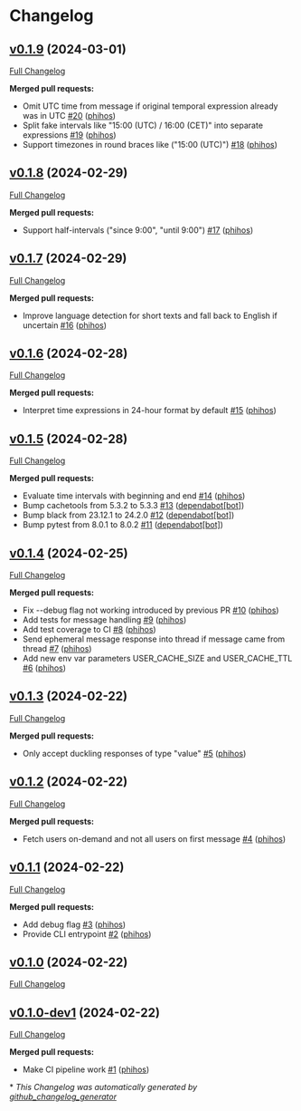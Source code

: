 # Changelog

## [v0.1.9](https://github.com/Slack-Time-Localization-Bot/Slack-Time-Localization-Bot/tree/v0.1.9) (2024-03-01)

[Full Changelog](https://github.com/Slack-Time-Localization-Bot/Slack-Time-Localization-Bot/compare/v0.1.8...v0.1.9)

**Merged pull requests:**

- Omit UTC time from message if original temporal expression already was in UTC [\#20](https://github.com/Slack-Time-Localization-Bot/Slack-Time-Localization-Bot/pull/20) ([phihos](https://github.com/phihos))
- Split fake intervals like "15:00 \(UTC\) / 16:00 \(CET\)" into separate expressions [\#19](https://github.com/Slack-Time-Localization-Bot/Slack-Time-Localization-Bot/pull/19) ([phihos](https://github.com/phihos))
- Support timezones in round braces like \("15:00 \(UTC\)"\) [\#18](https://github.com/Slack-Time-Localization-Bot/Slack-Time-Localization-Bot/pull/18) ([phihos](https://github.com/phihos))

## [v0.1.8](https://github.com/Slack-Time-Localization-Bot/Slack-Time-Localization-Bot/tree/v0.1.8) (2024-02-29)

[Full Changelog](https://github.com/Slack-Time-Localization-Bot/Slack-Time-Localization-Bot/compare/v0.1.7...v0.1.8)

**Merged pull requests:**

- Support half-intervals \("since 9:00", "until 9:00"\) [\#17](https://github.com/Slack-Time-Localization-Bot/Slack-Time-Localization-Bot/pull/17) ([phihos](https://github.com/phihos))

## [v0.1.7](https://github.com/Slack-Time-Localization-Bot/Slack-Time-Localization-Bot/tree/v0.1.7) (2024-02-29)

[Full Changelog](https://github.com/Slack-Time-Localization-Bot/Slack-Time-Localization-Bot/compare/v0.1.6...v0.1.7)

**Merged pull requests:**

- Improve language detection for short texts and fall back to English if uncertain [\#16](https://github.com/Slack-Time-Localization-Bot/Slack-Time-Localization-Bot/pull/16) ([phihos](https://github.com/phihos))

## [v0.1.6](https://github.com/Slack-Time-Localization-Bot/Slack-Time-Localization-Bot/tree/v0.1.6) (2024-02-28)

[Full Changelog](https://github.com/Slack-Time-Localization-Bot/Slack-Time-Localization-Bot/compare/v0.1.5...v0.1.6)

**Merged pull requests:**

- Interpret time expressions in 24-hour format by default [\#15](https://github.com/Slack-Time-Localization-Bot/Slack-Time-Localization-Bot/pull/15) ([phihos](https://github.com/phihos))

## [v0.1.5](https://github.com/Slack-Time-Localization-Bot/Slack-Time-Localization-Bot/tree/v0.1.5) (2024-02-28)

[Full Changelog](https://github.com/Slack-Time-Localization-Bot/Slack-Time-Localization-Bot/compare/v0.1.4...v0.1.5)

**Merged pull requests:**

- Evaluate time intervals with beginning and end [\#14](https://github.com/Slack-Time-Localization-Bot/Slack-Time-Localization-Bot/pull/14) ([phihos](https://github.com/phihos))
- Bump cachetools from 5.3.2 to 5.3.3 [\#13](https://github.com/Slack-Time-Localization-Bot/Slack-Time-Localization-Bot/pull/13) ([dependabot[bot]](https://github.com/apps/dependabot))
- Bump black from 23.12.1 to 24.2.0 [\#12](https://github.com/Slack-Time-Localization-Bot/Slack-Time-Localization-Bot/pull/12) ([dependabot[bot]](https://github.com/apps/dependabot))
- Bump pytest from 8.0.1 to 8.0.2 [\#11](https://github.com/Slack-Time-Localization-Bot/Slack-Time-Localization-Bot/pull/11) ([dependabot[bot]](https://github.com/apps/dependabot))

## [v0.1.4](https://github.com/Slack-Time-Localization-Bot/Slack-Time-Localization-Bot/tree/v0.1.4) (2024-02-25)

[Full Changelog](https://github.com/Slack-Time-Localization-Bot/Slack-Time-Localization-Bot/compare/v0.1.3...v0.1.4)

**Merged pull requests:**

- Fix --debug flag not working introduced by previous PR [\#10](https://github.com/Slack-Time-Localization-Bot/Slack-Time-Localization-Bot/pull/10) ([phihos](https://github.com/phihos))
- Add tests for message handling [\#9](https://github.com/Slack-Time-Localization-Bot/Slack-Time-Localization-Bot/pull/9) ([phihos](https://github.com/phihos))
- Add test coverage to CI [\#8](https://github.com/Slack-Time-Localization-Bot/Slack-Time-Localization-Bot/pull/8) ([phihos](https://github.com/phihos))
- Send ephemeral message response into thread if message came from thread [\#7](https://github.com/Slack-Time-Localization-Bot/Slack-Time-Localization-Bot/pull/7) ([phihos](https://github.com/phihos))
- Add new env var parameters USER\_CACHE\_SIZE and USER\_CACHE\_TTL [\#6](https://github.com/Slack-Time-Localization-Bot/Slack-Time-Localization-Bot/pull/6) ([phihos](https://github.com/phihos))

## [v0.1.3](https://github.com/Slack-Time-Localization-Bot/Slack-Time-Localization-Bot/tree/v0.1.3) (2024-02-22)

[Full Changelog](https://github.com/Slack-Time-Localization-Bot/Slack-Time-Localization-Bot/compare/v0.1.2...v0.1.3)

**Merged pull requests:**

- Only accept duckling responses of type "value" [\#5](https://github.com/Slack-Time-Localization-Bot/Slack-Time-Localization-Bot/pull/5) ([phihos](https://github.com/phihos))

## [v0.1.2](https://github.com/Slack-Time-Localization-Bot/Slack-Time-Localization-Bot/tree/v0.1.2) (2024-02-22)

[Full Changelog](https://github.com/Slack-Time-Localization-Bot/Slack-Time-Localization-Bot/compare/v0.1.1...v0.1.2)

**Merged pull requests:**

- Fetch users on-demand and not all users on first message [\#4](https://github.com/Slack-Time-Localization-Bot/Slack-Time-Localization-Bot/pull/4) ([phihos](https://github.com/phihos))

## [v0.1.1](https://github.com/Slack-Time-Localization-Bot/Slack-Time-Localization-Bot/tree/v0.1.1) (2024-02-22)

[Full Changelog](https://github.com/Slack-Time-Localization-Bot/Slack-Time-Localization-Bot/compare/v0.1.0...v0.1.1)

**Merged pull requests:**

- Add debug flag [\#3](https://github.com/Slack-Time-Localization-Bot/Slack-Time-Localization-Bot/pull/3) ([phihos](https://github.com/phihos))
- Provide CLI entrypoint [\#2](https://github.com/Slack-Time-Localization-Bot/Slack-Time-Localization-Bot/pull/2) ([phihos](https://github.com/phihos))

## [v0.1.0](https://github.com/Slack-Time-Localization-Bot/Slack-Time-Localization-Bot/tree/v0.1.0) (2024-02-22)

[Full Changelog](https://github.com/Slack-Time-Localization-Bot/Slack-Time-Localization-Bot/compare/v0.1.0-dev1...v0.1.0)

## [v0.1.0-dev1](https://github.com/Slack-Time-Localization-Bot/Slack-Time-Localization-Bot/tree/v0.1.0-dev1) (2024-02-22)

[Full Changelog](https://github.com/Slack-Time-Localization-Bot/Slack-Time-Localization-Bot/compare/5121b09df4bdb4d61de7d7309b24a307dda99e7f...v0.1.0-dev1)

**Merged pull requests:**

- Make CI pipeline work [\#1](https://github.com/Slack-Time-Localization-Bot/Slack-Time-Localization-Bot/pull/1) ([phihos](https://github.com/phihos))



\* *This Changelog was automatically generated by [github_changelog_generator](https://github.com/github-changelog-generator/github-changelog-generator)*
